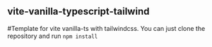 ## vite-vanilla-typescript-tailwind
#Template for vite vanilla-ts with tailwindcss.
You can just clone the repository and run `npm install`

